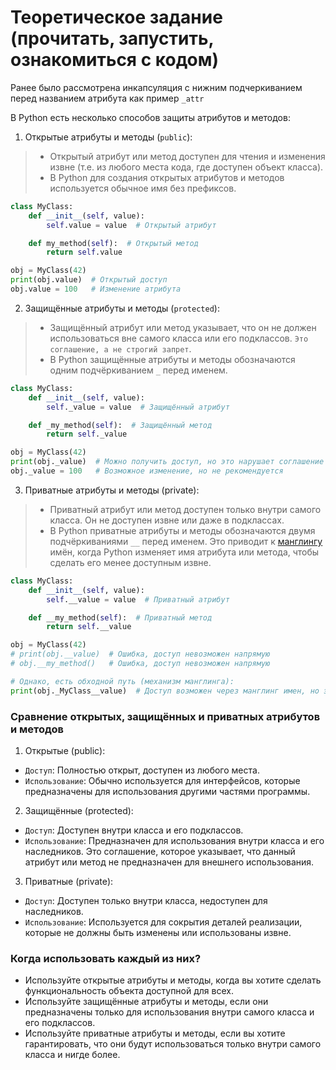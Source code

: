 # Теоретическое задание (прочитать, запустить, ознакомиться с кодом)

Ранее было рассмотрена инкапсуляция с нижним подчеркиванием перед названием атрибута как пример `_attr`

В Python есть несколько способов защиты атрибутов и методов:

1. Открытые атрибуты и методы (`public`):

> * Открытый атрибут или метод доступен для чтения и изменения извне (т.е. из любого места кода, где доступен объект класса).
> * В Python для создания открытых атрибутов и методов используется обычное имя без префиксов.

```python
class MyClass:
    def __init__(self, value):
        self.value = value  # Открытый атрибут

    def my_method(self):  # Открытый метод
        return self.value

obj = MyClass(42)
print(obj.value)  # Открытый доступ
obj.value = 100   # Изменение атрибута
```

2. Защищённые атрибуты и методы (`protected`):

> * Защищённый атрибут или метод указывает, что он не должен использоваться вне самого класса или его подклассов. `Это соглашение, а не строгий запрет`.
> * В Python защищённые атрибуты и методы обозначаются одним подчёркиванием `_` перед именем.

```python
class MyClass:
    def __init__(self, value):
        self._value = value  # Защищённый атрибут

    def _my_method(self):  # Защищённый метод
        return self._value

obj = MyClass(42)
print(obj._value)  # Можно получить доступ, но это нарушает соглашение
obj._value = 100   # Возможное изменение, но не рекомендуется
```

3. Приватные атрибуты и методы (private):

> * Приватный атрибут или метод доступен только внутри самого класса. Он не доступен извне или даже в подклассах.
> * В Python приватные атрибуты и методы обозначаются двумя подчёркиваниями `__` перед именем. Это приводит к [манглингу](https://en.wikipedia.org/wiki/Name_mangling#Python) имён, 
когда Python изменяет имя атрибута или метода, чтобы сделать его менее доступным извне.

```python
class MyClass:
    def __init__(self, value):
        self.__value = value  # Приватный атрибут

    def __my_method(self):  # Приватный метод
        return self.__value

obj = MyClass(42)
# print(obj.__value)  # Ошибка, доступ невозможен напрямую
# obj.__my_method()   # Ошибка, доступ невозможен напрямую

# Однако, есть обходной путь (механизм манглинга):
print(obj._MyClass__value)  # Доступ возможен через манглинг имен, но это очень не рекомендуется
```

### Сравнение открытых, защищённых и приватных атрибутов и методов

1. Открытые (public):

* `Доступ`: Полностью открыт, доступен из любого места.
* `Использование`: Обычно используется для интерфейсов, которые предназначены для использования другими частями программы.

2. Защищённые (protected):

* `Доступ`: Доступен внутри класса и его подклассов.
* `Использование`: Предназначен для использования внутри класса и его наследников. Это соглашение, которое указывает, что данный атрибут или метод не предназначен для внешнего использования.

3. Приватные (private):

* `Доступ`: Доступен только внутри класса, недоступен для наследников.
* `Использование`: Используется для сокрытия деталей реализации, которые не должны быть изменены или использованы извне.

### Когда использовать каждый из них?
* Используйте открытые атрибуты и методы, когда вы хотите сделать функциональность объекта доступной для всех.
* Используйте защищённые атрибуты и методы, если они предназначены только для использования внутри самого класса и его подклассов.
* Используйте приватные атрибуты и методы, если вы хотите гарантировать, что они будут использоваться только внутри самого класса и нигде более.



